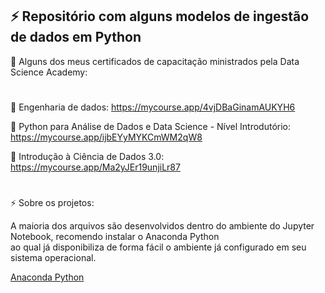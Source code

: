 ⚡ Repositório com alguns modelos de ingestão de dados em Python 
--

📝 Alguns dos meus certificados de capacitação ministrados pela Data Science Academy:

#

📄 Engenharia de dados: https://mycourse.app/4vjDBaGinamAUKYH6

📄 Python para Análise de Dados e Data Science - Nível Introdutório: https://mycourse.app/ijbEYyMYKCmWM2qW8

📄 Introdução à Ciência de Dados 3.0: https://mycourse.app/Ma2yJEr19unjiLr87

#

⚡ Sobre os projetos:

A maioria dos arquivos são desenvolvidos dentro do ambiente do Jupyter Notebook, recomendo instalar o Anaconda Python	
ao qual já disponibiliza de forma fácil o ambiente já configurado em seu sistema operacional.
	
[Anaconda Python](https://www.anaconda.com/)


